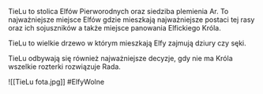 TieLu to stolica Elfów Pierworodnych oraz siedziba plemienia Ar. To najważniejsze miejsce Elfów gdzie mieszkają najważniejsze postaci tej rasy oraz ich sojuszników a także miejsce panowania Elfickiego Króla.

TieLu to wielkie drzewo w którym mieszkają Elfy zajmują dziury czy sęki.

TieLu odbywają się również najważniejsze decyzje, gdy nie ma Króla wszelkie rozterki rozwiązuje Rada.

![[TieLu fota.jpg]]
#ElfyWolne
